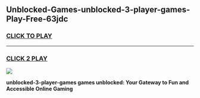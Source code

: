 
## Unblocked-Games-unblocked-3-player-games-Play-Free-63jdc
<h3>
<a href="https://premium76.site?title=unblocked-3-player-games&ref=23A">CLICK TO PLAY</a></h3>
<hr>

<h3>
<a href="https://premium76.site?title=unblocked-3-player-games&ref=23A">CLICK 2 PLAY</a>
  
</h3>

<a href="https://premium76.site?title=unblocked-3-player-games&ref=23A"><img src="https://clearcache.store/games.png"></a>


**unblocked-3-player-games games unblocked: Your Gateway to Fun and Accessible Online Gaming**
